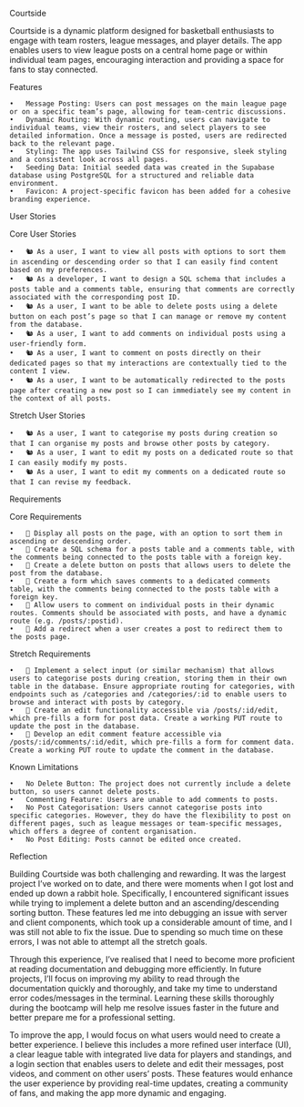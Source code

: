 Courtside

Courtside is a dynamic platform designed for basketball enthusiasts to engage with team rosters, league messages, and player details. The app enables users to view league posts on a central home page or within individual team pages, encouraging interaction and providing a space for fans to stay connected.

Features

    •	Message Posting: Users can post messages on the main league page or on a specific team’s page, allowing for team-centric discussions.
    •	Dynamic Routing: With dynamic routing, users can navigate to individual teams, view their rosters, and select players to see detailed information. Once a message is posted, users are redirected back to the relevant page.
    •	Styling: The app uses Tailwind CSS for responsive, sleek styling and a consistent look across all pages.
    •	Seeding Data: Initial seeded data was created in the Supabase database using PostgreSQL for a structured and reliable data environment.
    •	Favicon: A project-specific favicon has been added for a cohesive branding experience.

User Stories

Core User Stories

    •	🐿️ As a user, I want to view all posts with options to sort them in ascending or descending order so that I can easily find content based on my preferences.
    •	🐿️ As a developer, I want to design a SQL schema that includes a posts table and a comments table, ensuring that comments are correctly associated with the corresponding post ID.
    •	🐿️ As a user, I want to be able to delete posts using a delete button on each post’s page so that I can manage or remove my content from the database.
    •	🐿️ As a user, I want to add comments on individual posts using a user-friendly form.
    •	🐿️ As a user, I want to comment on posts directly on their dedicated pages so that my interactions are contextually tied to the content I view.
    •	🐿️ As a user, I want to be automatically redirected to the posts page after creating a new post so I can immediately see my content in the context of all posts.

Stretch User Stories

    •	🐿️ As a user, I want to categorise my posts during creation so that I can organise my posts and browse other posts by category.
    •	🐿️ As a user, I want to edit my posts on a dedicated route so that I can easily modify my posts.
    •	🐿️ As a user, I want to edit my comments on a dedicated route so that I can revise my feedback.

Requirements

Core Requirements

    •	🎯 Display all posts on the page, with an option to sort them in ascending or descending order.
    •	🎯 Create a SQL schema for a posts table and a comments table, with the comments being connected to the posts table with a foreign key.
    •	🎯 Create a delete button on posts that allows users to delete the post from the database.
    •	🎯 Create a form which saves comments to a dedicated comments table, with the comments being connected to the posts table with a foreign key.
    •	🎯 Allow users to comment on individual posts in their dynamic routes. Comments should be associated with posts, and have a dynamic route (e.g. /posts/:postid).
    •	🎯 Add a redirect when a user creates a post to redirect them to the posts page.

Stretch Requirements

    •	🏹 Implement a select input (or similar mechanism) that allows users to categorise posts during creation, storing them in their own table in the database. Ensure appropriate routing for categories, with endpoints such as /categories and /categories/:id to enable users to browse and interact with posts by category.
    •	🏹 Create an edit functionality accessible via /posts/:id/edit, which pre-fills a form for post data. Create a working PUT route to update the post in the database.
    •	🏹 Develop an edit comment feature accessible via /posts/:id/comments/:id/edit, which pre-fills a form for comment data. Create a working PUT route to update the comment in the database.

Known Limitations

    •	No Delete Button: The project does not currently include a delete button, so users cannot delete posts.
    •	Commenting Feature: Users are unable to add comments to posts.
    •	No Post Categorisation: Users cannot categorise posts into specific categories. However, they do have the flexibility to post on different pages, such as league messages or team-specific messages, which offers a degree of content organisation.
    •	No Post Editing: Posts cannot be edited once created.

Reflection

Building Courtside was both challenging and rewarding. It was the largest project I’ve worked on to date, and there were moments when I got lost and ended up down a rabbit hole. Specifically, I encountered significant issues while trying to implement a delete button and an ascending/descending sorting button. These features led me into debugging an issue with server and client components, which took up a considerable amount of time, and I was still not able to fix the issue. Due to spending so much time on these errors, I was not able to attempt all the stretch goals.

Through this experience, I’ve realised that I need to become more proficient at reading documentation and debugging more efficiently. In future projects, I’ll focus on improving my ability to read through the documentation quickly and thoroughly, and take my time to understand error codes/messages in the terminal. Learning these skills thoroughly during the bootcamp will help me resolve issues faster in the future and better prepare me for a professional setting.

To improve the app, I would focus on what users would need to create a better experience. I believe this includes a more refined user interface (UI), a clear league table with integrated live data for players and standings, and a login section that enables users to delete and edit their messages, post videos, and comment on other users’ posts. These features would enhance the user experience by providing real-time updates, creating a community of fans, and making the app more dynamic and engaging.
